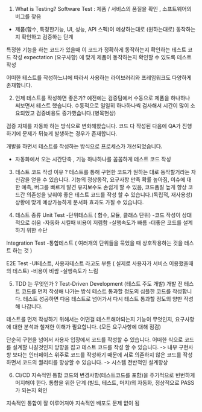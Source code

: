 1. What is Testing?
Software Test : 제품 / 서비스의 품질을 확인 , 소프트웨어의 버그를 찾음

- 제품(함수, 특정한기능, UI, 성능, API 스펙)이 예상하는대로 (원하는대로) 동작하는지 확인하고 검증하는 단계

특정한 기능을 하는 코드가 있을때 이 코드가 정확하게 동작하는지 확인하는 테스트 코드 작성
expectation (요구사항) 에 맞게 제품이 동작하는지 확인할 수 있도록 테스트 작성

어떠한 테스트를 작성하느냐에 따라서 사용하는 라이브러리와 프레임워크도 다양하게 존재합니다.

2. 언제 테스트를 작성하면 좋은가?
예전에는 검증팀에서 수동으로 제품을 하나하나 써보면서 테스트 했습니다.
 수동적으로 일일히 하나하나씩 검사해서 시간이 많이 소요되었고 검증비용도 증가했습니다.(병목현상)

검증 자체를 자동화 하는 방식으로 변화해왔습니다. 코드 다 작성된 다음에 QA가 진행하기에 문제가 뒤늦게 발생하는 경우가 존재합니다.

개발을 하면서 테스트를 작성하는 방식으로 프로세스가 개선되었습니다.
 - 자동화에서 오는 시간단축 , 기능 하나하나를 꼼꼼하게 테스트 코드 작성


3. 테스트 코드 작성 이유 ?
  테스트를 통해 구현한 코드가 원하는 대로 동작할거라는 자신감을 얻을 수 있습니다.
  기능의 정상동작, 요구사항 만족 확률 높아짐, 이슈에 대한 예측, 버그를 빠르게 발견
  유지보수도 손쉽게 할 수 있음, 코드품질 높게 향상
  코드간 의존성을 낮춰야 좋은 테스트 코드를 작성 할 수 있습니다.(독립적, 재사용성)
  상황에 맞게 예상가능하게 문서화 효과도 가질 수 있습니다.

4. 테스트 종류
  Unit Test 
  -단위테스트 ( 함수, 모듈, 클래스 단위)
  -코드 작성이 상대적으로 쉬움
  -자동화 시킬때 비용이 저렴함
  -실행속도가 빠름
  -더좋은 코드를 설계하기 위한 수단

  Integration Test 
  -통합테스트 ( 여러개의 단위들을 묶었을 때 상호작용하는 것을 테스트 하는 것 )

  E2E Test
  -UI테스트, 사용자테스트 라고도 부름 ( 실제로 사용자가 서비스 이용했을때의 테스트)
  -비용이 비쌈
  -실행속도가 느림

5. TDD 는 무엇인가 ?
  Test-Driven Development (테스트 주도 개발)
  개발 전 테스트 코드를 먼저 작성해 나가는 방식
  테스트 통과할 정도의 심플한 코드를 작성합니다. 
  테스트 성공하면 다음 테스트로 넘어가서 다시 테스트 통과할 정도의 양만 작성해 나갑니다.

  테스트를 먼저 작성하기 위해서는 어떤걸 테스트해야되는지 기능이 무엇인지, 요구사항에 대한 분석과 철저한 이해가
  필요합니다. (모든 요구사항에 대해 점검) 
  
  단순히 구현을 넘어서 사용자 입장에서 코드를 작성할 수 있습니다.
  어떠한 식으로 코드를 설계할 나갈것인지 방향을 잡고 테스트 코드를 작성 할 수 있습니다.
  -> 내부 구현사항 보다는 인터페이스 위주로 코드를 작성하기 때문에 서로 의존하지 않은 코드를 작성하면서 코드의 퀄리티를 향상할 수 있습니다. -> 시스템 전반적인 설계향상

6. CI/CD
  지속적인 통합
  코드의 변경사항(테스트코드를 포함)을 주기적으로 빈번하게 머지해야 한다.
  통합을 위한 단계 (빌드, 테스트, 머지)의 자동화, 정상적으로 PASS가 되는지 확인

  지속적인 통합이 잘 이루어져야 지속적인 배포도 문제 없이 됨
